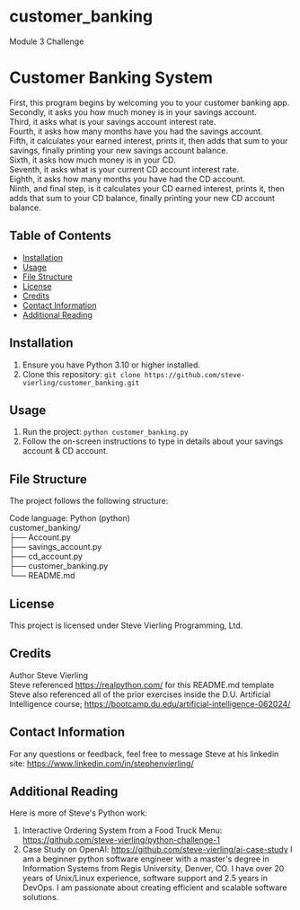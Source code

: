 # customer_banking
Module 3 Challenge

# Customer Banking System

First, this program begins by welcoming you to your customer banking app.        
Secondly, it asks you how much money is in your savings account.   
Third, it asks what is your savings account interest rate.    
Fourth, it asks how many months have you had the savings account.    
Fifth, it calculates your earned interest, prints it, then adds that sum to your savings, finally printing your new savings account balance.  
Sixth, it asks how much money is in your CD.      
Seventh, it asks what is your current CD account interest rate.  
Eighth, it asks how many months you have had the CD account.  
Ninth, and final step, is it calculates your CD earned interest, prints it, then adds that sum to your CD balance, finally printing your new CD account balance.  

## Table of Contents

- [Installation](#installation)
- [Usage](#usage)
- [File Structure](#file-structure)
- [License](#license)
- [Credits](#credits)
- [Contact Information](#contact-information)
- [Additional Reading](#additional-reading)

## Installation

1. Ensure you have Python 3.10 or higher installed.
2. Clone this repository: `git clone https://github.com/steve-vierling/customer_banking.git`

## Usage

1. Run the project: `python customer_banking.py`
2. Follow the on-screen instructions to type in details about your savings account & CD account.

## File Structure

The project follows the following structure:

Code language: Python (python)\
customer_banking/\
├── Account.py\
├── savings_account.py\
├── cd_account.py\
├── customer_banking.py\
└── README.md

## License
This project is licensed under Steve Vierling Programming, Ltd.

## Credits
Author Steve Vierling   
Steve referenced https://realpython.com/ for this README.md template  
Steve also referenced all of the prior exercises inside the D.U. Artificial Intelligence course; https://bootcamp.du.edu/artificial-intelligence-062024/

## Contact Information
For any questions or feedback, feel free to message Steve at his linkedin site: https://www.linkedin.com/in/stephenvierling/

## Additional Reading 
Here is more of Steve's Python work:
1. Interactive Ordering System from a Food Truck Menu: https://github.com/steve-vierling/python-challenge-1
2. Case Study on OpenAI: https://github.com/steve-vierling/ai-case-study
I am a beginner python software engineer with a master's degree in Information Systems from Regis University, Denver, CO. I have over 20 years of Unix/Linux experience, software support and 2.5 years in DevOps.  I am passionate about creating efficient and scalable software solutions.


